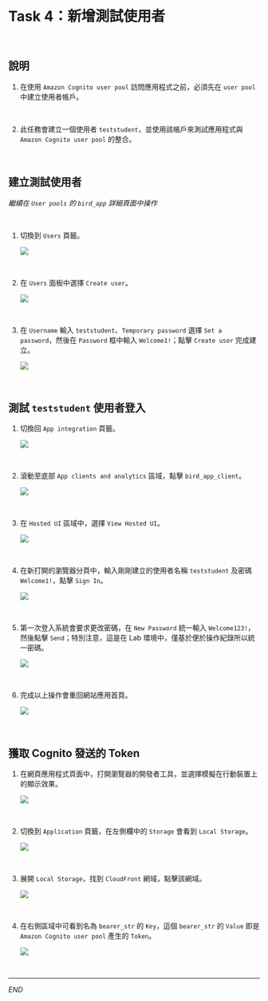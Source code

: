 # Task 4：新增測試使用者

<br>

## 說明

1. 在使用 `Amazon Cognito user pool` 訪問應用程式之前，必須先在 `user pool` 中建立使用者帳戶。

<br>

2. 此任務會建立一個使用者 `teststudent`，並使用該帳戶來測試應用程式與 `Amazon Cognito user pool` 的整合。

<br>

## 建立測試使用者

_繼續在 `User pools` 的 `bird_app` 詳細頁面中操作_

<br>

1. 切換到 `Users` 頁籤。

    ![](images/img_38.png)

<br>

2. 在 `Users` 面板中選擇 `Create user`。

    ![](images/img_39.png)

<br>

3. 在 `Username` 輸入 `teststudent`、`Temporary password` 選擇 `Set a password`，然後在 `Password` 框中輸入 `Welcome1!`；點擊 `Create user` 完成建立。

    ![](images/img_41.png)

<br>

## 測試 `teststudent` 使用者登入

1. 切換回 `App integration` 頁籤。

    ![](images/img_48.png)

<br>

2. 滾動至底部 `App clients and analytics` 區域，點擊 `bird_app_client`。

    ![](images/img_42.png)

<br>

3. 在 `Hosted UI` 區域中，選擇 `View Hosted UI`。

    ![](images/img_43.png)

<br>

4. 在新打開的瀏覽器分頁中，輸入剛剛建立的使用者名稱 `teststudent` 及密碼 `Welcome1!`，點擊 `Sign In`。

    ![](images/img_49.png)

<br>

5. 第一次登入系統會要求更改密碼，在 `New Password` 統一輸入 `Welcome123!`，然後點擊 `Send`；特別注意，這是在 Lab 環境中，僅基於便於操作紀錄所以統一密碼。

    ![](images/img_44.png)

<br>

6. 完成以上操作會重回網站應用首頁。

    ![](images/img_50.png)

<br>

## 獲取 Cognito 發送的 Token

1. 在網頁應用程式頁面中，打開瀏覽器的開發者工具，並選擇模擬在行動裝置上的顯示效果。

    ![](images/img_45.png)

<br>

2. 切換到 `Application` 頁籤，在左側欄中的 `Storage` 會看到 `Local Storage`。

    ![](images/img_46.png)

<br>

3. 展開 `Local Storage`，找到 `CloudFront` 網域，點擊該網域。

    ![](images/img_47.png)

<br>

4. 在右側區域中可看到名為 `bearer_str` 的 `Key`，這個 `bearer_str` 的 `Value` 即是 `Amazon Cognito user pool` 產生的 `Token`。

    ![](images/img_51.png)

<br>

___

_END_